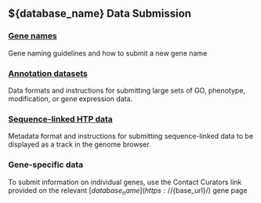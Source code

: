 ## ${database_name} Data Submission

### [Gene names](submit-data/gene-names)

Gene naming guidelines and how to submit a new gene name

### [Annotation datasets](submit-data/bulk-annotation)

Data formats and instructions for submitting large sets of GO,
phenotype, modification, or gene expression data.

### [Sequence-linked HTP data](documentation/data-submission-form-for-HTP-sequence-linked-data)

Metadata format and instructions for submitting sequence-linked data
to be displayed as a track in the genome browser.

### Gene-specific data

To submit information on individual genes, use the Contact Curators
link provided on the relevant [${database_name}](https://${base_url}/) gene
page
